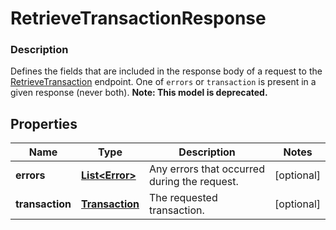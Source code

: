 
# RetrieveTransactionResponse

### Description

Defines the fields that are included in the response body of a request to the [RetrieveTransaction](#endpont-retrievetransaction) endpoint.  One of `errors` or `transaction` is present in a given response (never both).
**Note: This model is deprecated.**

## Properties
Name | Type | Description | Notes
------------ | ------------- | ------------- | -------------
**errors** | [**List&lt;Error&gt;**](Error.md) | Any errors that occurred during the request. |  [optional]
**transaction** | [**Transaction**](Transaction.md) | The requested transaction. |  [optional]



